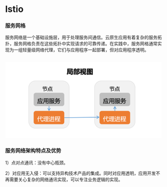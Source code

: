# Istio

### 服务网格

服务网络是一个基础设施层，用于处理服务间通信。云原生应用有着复杂的服务拓扑，服务网格负责在这些拓扑中实现请求的可靠传递。在实践中，服务网格通常实现为一组轻量级网络代理，它们与应用程序一起部署，但对应用程序透明。

## ![](<../../.gitbook/assets/image (2).png>)

### **服务网络架构特点及优势**

1）点对点通讯：没有中心瓶颈。

2）对应用无入侵：可以支持异构技术产品的集成。同时对应用透明，应用开发不再需要关心复杂的网络通讯实现，可以专注业务逻辑的实现。



